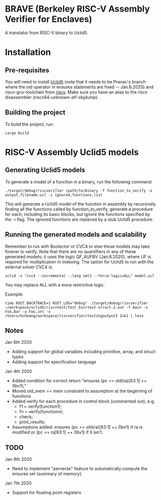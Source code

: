 # BRAVE (Berkeley RISC-V Assembly Verifier for Enclaves)

A translator from RISC-V binary to Uclid5.

# Installation

## Pre-requisites

You will need to install [Uclid5](https://github.com/uclid-org/uclid) (note that it needs to be Pranav's branch where the old operator in ensures statements are fixed -- Jan.6.2020) and riscv-gnu-toolchain from [riscv](https://github.com/riscv). Make sure you have an alias to the riscv disassembler (riscv64-unknown-elf-objdump).

## Building the project

To build the project, run:

`cargo build`

# RISC-V Assembly Uclid5 models

## Generating Uclid5 models

To generate a model of a function in a binary, run the following command:

`./target/debug/riscverifier /path/to/binary -f function_to_verify -o output_filename.ucl -i ignored,functions,list`

This will generate a Uclid5 model of the function in assembly by recursively finding all the functions called by function\_to\_verify, generate a procedure for each, including its basic blocks, but ignore the functions specified by the -i flag. The ignored functions are replaced by a stub Uclid5 procedure.

## Running the generated models and scalability

Remember to run with Boolector or CVC4 or else these models may take forever to verify. Note that there are no quantifiers in any of these generated models; it uses the logic QF\_AUFBV (Jan.6.2020), where UF is required for multiplication in indexing. The option for Uclid5 to run with the external solver CVC4 is:

`uclid -s "cvc4 --incremental --lang smt2 --force-logic=ALL" model.ucl`

You may replace ALL with a more restrictive logic.

Example:

`time RUST_BACKTRACE=1 RUST_LOG="debug" ./target/debug/riscverifier ~/workspace/uclid5/riscvtest/test_bin/test-struct-2.out -f main -s Foo,Bar -a Foo,int -o /Users/kcheang/workspace/riscverifier/testingoutput2 2>&1 | less`

## Notes

Jan 6th 2020
* Adding support for global variables including primitive, array, and struct types
* Adding support for specification language

Jan 4th 2020
* Added condition for correct return "ensures (pc == old(ra)[63:1] ++ 0bv1);"
* Moved old\_mem == mem constraint to assumption at the beginning of functions
* Added verify for each procedure in control block (commented out), e.g.
    * f1 = verify(function1);
	* fn = verify(functionn);
	* check;
	* print\_results;
* Assumptions added: ensures (pc == old(ra)[63:1] ++ 0bv1) if ra is modified or (pc == ra[63:1] ++ 0bv1) if it isn't. 

## TODO

Jan 8th 2020
* Need to implement "perverse" feature to automatically compute the ensures set (summary of memory).

Jan 7th 2020
* Support for floating point registers
